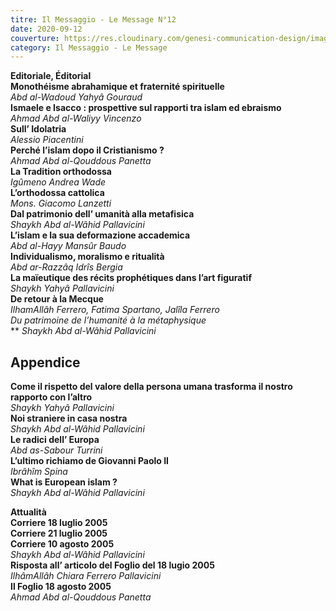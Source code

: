 ```yaml
---
titre: Il Messaggio - Le Message N°12
date: 2020-09-12
couverture: https://res.cloudinary.com/genesi-communication-design/image/upload/v1606125410/ihei/couvertures/messaggio-12_snu9qb.jpg
category: Il Messaggio - Le Message
---
```

**Editoriale, Éditorial</br>
Monothéisme abrahamique et fraternité spirituelle</br>**
*Abd al-Wadoud Yahyâ Gouraud*</br>
**Ismaele e Isacco&nbsp;: prospettive sul rapporti tra islam ed ebraismo</br>**
*Ahmad Abd al-Waliyy Vincenzo*</br>
**Sull’ Idolatria</br>**
*Alessio Piacentini*</br>
**Perché l’islam dopo il Cristianismo&nbsp;?</br>**
*Ahmad Abd al-Qouddous Panetta*</br>
**La Tradition orthodossa</br>**
*Igûmeno Andrea Wade*</br>
**L’orthodossa cattolica</br>**
*Mons. Giacomo Lanzetti*</br>
**Dal patrimonio dell’ umanità alla metafisica</br>**
*Shaykh Abd al-Wâhid Pallavicini*</br>
**L’islam e la sua deformazione accademica</br>**
*Abd al-Hayy Mansûr Baudo*</br>
**Individualismo, moralismo e ritualità</br>**
*Abd ar-Razzâq Idrîs Bergia*</br>
**La maïeutique des récits prophétiques dans l’art figuratif</br>**
*Shaykh Yahyâ Pallavicini*</br>
**De retour à la Mecque</br>**
*IlhamAllâh Ferrero, Fatima Spartano, Jalîla Ferrero*</br>
**Du patrimoine de l’humanité à la métaphysique*</br>***
*Shaykh Abd al-Wâhid Pallavicini</br>*

## Appendice</br>

**Come il rispetto del valore della persona umana trasforma il nostro rapporto con l’altro**</br>
*Shaykh Yahyâ Pallavicini*</br>
**Noi straniere in casa nostra**</br>
*Shaykh Abd al-Wâhid Pallavicini*</br>
**Le radici dell’ Europa**</br>
*Abd as-Sabour Turrini*</br>
**L’ultimo richiamo de Giovanni Paolo II**</br>
*Ibrâhîm Spina*</br>
**What is European islam&nbsp;?**</br>
*Shaykh Abd al-Wâhid Pallavicini*</br>

**Attualità</br>**
**Corriere 18 luglio 2005**</br>
**Corriere 21 luglio 2005**</br>
**Corriere 10 agosto 2005**</br>
*Shaykh Abd al-Wâhid Pallavicini*</br>
**Risposta all’ articolo del Foglio del 18 lugio 2005**</br>
*IlhâmAllâh Chiara Ferrero Pallavicini*</br>
**Il Foglio 18 agosto 2005**</br>
*Ahmad Abd al-Qouddous Panetta*